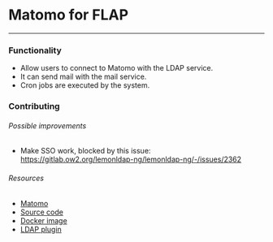 # Matomo for FLAP

---

### Functionality

-   Allow users to connect to Matomo with the LDAP service.
-   It can send mail with the mail service.
-   Cron jobs are executed by the system.

### Contributing

###### Possible improvements

- Make SSO work, blocked by this issue: https://gitlab.ow2.org/lemonldap-ng/lemonldap-ng/-/issues/2362

###### Resources

-   [Matomo](https://matomo.org/)
-   [Source code](https://github.com/matomo-org/matomo)
-   [Docker image](https://hub.docker.com/_/matomo)
-   [LDAP plugin](https://plugins.matomo.org/LoginLdap#description)
